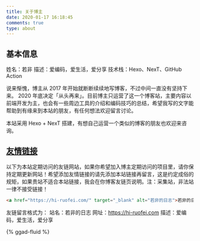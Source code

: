 ```yaml
---
title: 关于博主
date: 2020-01-17 16:18:45
comments: true
type: about
---
```


## 基本信息

姓名：若非
描述：爱编码，爱生活，爱分享
技术栈：Hexo、NexT、GitHub Action

说来惭愧，博主从 2017 年开始就断断续续地写博客，不过中间一直没有坚持下来。 2020 年底决定「从头再来」。目前博主只运营了这一个博客站，主要内容以前端开发为主，也会有一些周边工具的介绍和编码技巧的总结，希望我写的文字能帮助到有缘来到本站的朋友，有任何想法欢迎留言讨论。

本站采用 Hexo + NexT 搭建，有想自己运营一个类似的博客的朋友也欢迎来咨询。

## [友情链接](/links)

以下为本站定期访问的友链网站，如果你希望加入博主定期访问的项目里，请你保持定期更新网站！希望添加友情链接的请先添加本站链接再留言，这是约定成俗的规矩，如果贵站不适合本站链接，我会在你博客友链页说明。注：采集站，非法站一律不接受链接！

```html
<a href="https://hi-ruofei.com/" target="_blank" alt="若非的日志">若非的日志</a>
```

友链留言格式为：
站名：若非的日志
网址：https://hi-ruofei.com
描述：爱编码，爱生活，爱分享

{% ggad-fluid %}

